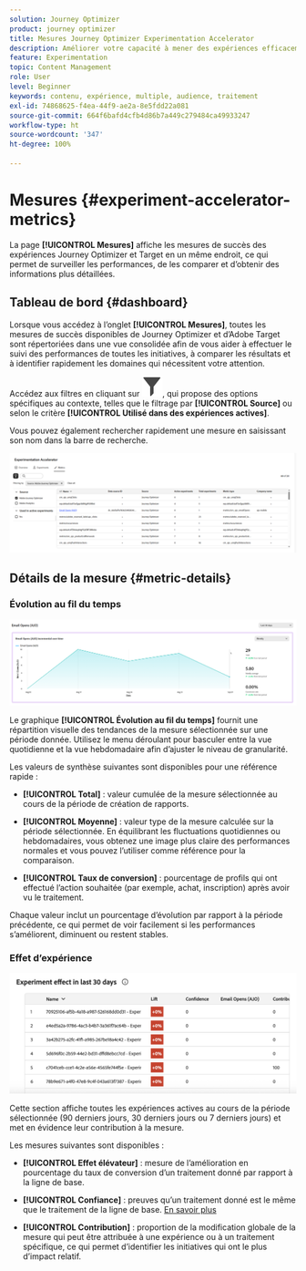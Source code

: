 ```yaml
---
solution: Journey Optimizer
product: journey optimizer
title: Mesures Journey Optimizer Experimentation Accelerator
description: Améliorer votre capacité à mener des expériences efficacement et à générer des informations
feature: Experimentation
topic: Content Management
role: User
level: Beginner
keywords: contenu, expérience, multiple, audience, traitement
exl-id: 74868625-f4ea-44f9-ae2a-8e5fdd22a081
source-git-commit: 664f6bafd4cfb4d86b7a449c279484ca49933247
workflow-type: ht
source-wordcount: '347'
ht-degree: 100%

---
```


# Mesures {#experiment-accelerator-metrics}

La page **[!UICONTROL Mesures]** affiche les mesures de succès des expériences Journey Optimizer et Target en un même endroit, ce qui permet de surveiller les performances, de les comparer et d’obtenir des informations plus détaillées.

## Tableau de bord {#dashboard}

Lorsque vous accédez à l’onglet **[!UICONTROL Mesures]**, toutes les mesures de succès disponibles de Journey Optimizer et d’Adobe Target sont répertoriées dans une vue consolidée afin de vous aider à effectuer le suivi des performances de toutes les initiatives, à comparer les résultats et à identifier rapidement les domaines qui nécessitent votre attention.

Accédez aux filtres en cliquant sur ![](assets/do-not-localize/Smock_Filter_18_N.svg), qui propose des options spécifiques au contexte, telles que le filtrage par **[!UICONTROL Source]** ou selon le critère **[!UICONTROL Utilisé dans des expériences actives]**.

Vous pouvez également rechercher rapidement une mesure en saisissant son nom dans la barre de recherche.

![](assets/experiment-monitor-metrics.png)

## Détails de la mesure {#metric-details}

### Évolution au fil du temps

![](assets/experiment-monitor-metrics-2.png)

Le graphique **[!UICONTROL Évolution au fil du temps]** fournit une répartition visuelle des tendances de la mesure sélectionnée sur une période donnée. Utilisez le menu déroulant pour basculer entre la vue quotidienne et la vue hebdomadaire afin d’ajuster le niveau de granularité.

Les valeurs de synthèse suivantes sont disponibles pour une référence rapide :

* **[!UICONTROL Total]** : valeur cumulée de la mesure sélectionnée au cours de la période de création de rapports.

* **[!UICONTROL Moyenne]** : valeur type de la mesure calculée sur la période sélectionnée. En équilibrant les fluctuations quotidiennes ou hebdomadaires, vous obtenez une image plus claire des performances normales et vous pouvez l’utiliser comme référence pour la comparaison.

* **[!UICONTROL Taux de conversion]** : pourcentage de profils qui ont effectué l’action souhaitée (par exemple, achat, inscription) après avoir vu le traitement.

Chaque valeur inclut un pourcentage d’évolution par rapport à la période précédente, ce qui permet de voir facilement si les performances s’améliorent, diminuent ou restent stables.

### Effet d’expérience

![](assets/experiment-monitor-metrics-3.png)

Cette section affiche toutes les expériences actives au cours de la période sélectionnée (90 derniers jours, 30 derniers jours ou 7 derniers jours) et met en évidence leur contribution à la mesure.

Les mesures suivantes sont disponibles :

* **[!UICONTROL Effet élévateur]** : mesure de l’amélioration en pourcentage du taux de conversion d’un traitement donné par rapport à la ligne de base.

* **[!UICONTROL Confiance]** : preuves qu’un traitement donné est le même que le traitement de la ligne de base. [En savoir plus](../content-management/experiment-calculations.md#understand-confidence)

* **[!UICONTROL Contribution]** : proportion de la modification globale de la mesure qui peut être attribuée à une expérience ou à un traitement spécifique, ce qui permet d’identifier les initiatives qui ont le plus d’impact relatif.
